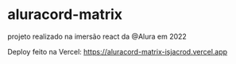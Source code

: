 # aluracord-matrix
projeto realizado na imersão react da @Alura em 2022

Deploy feito na Vercel: https://aluracord-matrix-isjacrod.vercel.app

